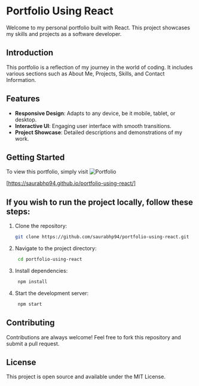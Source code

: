 # Portfolio Using React

Welcome to my personal portfolio built with React. This project showcases my skills and projects as a software developer.

## Introduction

This portfolio is a reflection of my journey in the world of coding. It includes various sections such as About Me, Projects, Skills, and Contact Information.

## Features

- **Responsive Design**: Adapts to any device, be it mobile, tablet, or desktop.
- **Interactive UI**: Engaging user interface with smooth transitions.
- **Project Showcase**: Detailed descriptions and demonstrations of my work.

## Getting Started


To view this portfolio, simply visit 
![Portfolio](https://github.com/saurabhp94/portfolio-using-react/assets/166574015/07857670-4685-416f-8f13-cb4b1041c7f9)

[https://saurabhp94.github.io/portfolio-using-react/]

## If you wish to run the project locally, follow these steps:

1. Clone the repository:
   ```bash
   git clone https://github.com/saurabhp94/portfolio-using-react.git
2. Navigate to the project directory:
   ```bash
    cd portfolio-using-react

4. Install dependencies:
   ```bash
    npm install

6. Start the development server:
   ```bash
    npm start

## Contributing

Contributions are always welcome! Feel free to fork this repository and submit a pull request.

## License

This project is open source and available under the MIT License.
